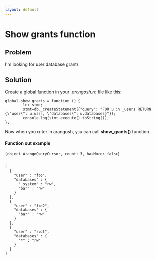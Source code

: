 ```yaml
---
layout: default
---
```

Show grants function
====================

Problem
-------

I'm looking for user database grants


Solution
--------
Create a global function in your _.arangosh.rc_ file like this:
```
global.show_grants = function () {
        let stmt;
        stmt=db._createStatement({"query": "FOR u in _users RETURN {\"user\": u.user, \"databases\": u.databases}"});
        console.log(stmt.execute().toString());
};
```
Now when you enter in arangosh, you can call **show_grants()** function.

#### Function out example
```
[object ArangoQueryCursor, count: 3, hasMore: false]


[
  {
    "user" : "foo",
    "databases" : {
      "_system" : "rw",
      "bar" : "rw"
    }
  },
  {
    "user" : "foo2",
    "databases" : {
      "bar" : "rw"
    }
  },
  {
    "user" : "root",
    "databases" : {
      "*" : "rw"
    }
  }
]
```
